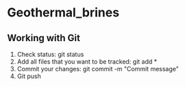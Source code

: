 # Geothermal_brines

## Working with Git

1. Check status: git status
2. Add all files that you want to be tracked: git add *
3. Commit your changes: git commit -m "Commit message"
4. Git push 